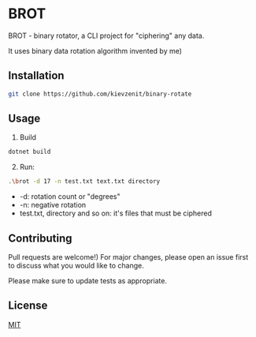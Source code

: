 # BROT

BROT - binary rotator, a CLI project for "ciphering" any data.

It uses binary data rotation algorithm invented by me)

## Installation


```bash
git clone https://github.com/kievzenit/binary-rotate
```

## Usage

1. Build
```bash
dotnet build
```
2. Run:

```bash
.\brot -d 17 -n test.txt text.txt directory
```

- -d: rotation count or "degrees"
- -n: negative rotation
- test.txt, directory and so on: it's files that must be ciphered

## Contributing
Pull requests are welcome!) For major changes, please open an issue first to discuss what you would like to change.

Please make sure to update tests as appropriate.

## License
[MIT](https://choosealicense.com/licenses/mit/)
